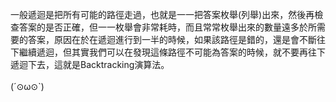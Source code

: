  一般遞迴是把所有可能的路徑走過，也就是一一把答案枚舉(列舉)出來，然後再檢查答案的是否正確，但一一枚舉會非常耗時，而且常常枚舉出來的數量遠多於所需要的答案，原因在於在遞迴進行到一半的時候，如果該路徑是錯的，還是會不斷往下繼續遞迴，但其實我們可以在發現這條路徑不可能為答案的時候，就不要再往下遞迴下去，這就是Backtracking演算法。 \
 \
 (´⊙ω⊙`)
